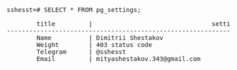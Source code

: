 <pre>
sshesst=# SELECT * FROM pg_settings;

        title         |                                setting
--------------------------------------------------------------------------------------
        Name          | Dimitrii Shestakov
        Weight        | 403 status code
        Telegram      | @sshesst
        Email         | mityashestakov.343@gmail.com
</pre>
